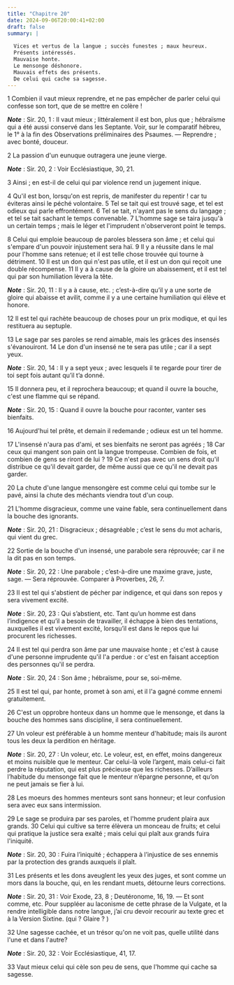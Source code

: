 ```yaml
---
title: "Chapitre 20"
date: 2024-09-06T20:00:41+02:00
draft: false
summary: |
  
  Vices et vertus de la langue ; succès funestes ; maux heureux.
  Présents intéressés.
  Mauvaise honte.
  Le mensonge déshonore.
  Mauvais effets des présents.
  De celui qui cache sa sagesse.
---
```



1 Combien il vaut mieux reprendre, et ne pas empêcher de parler celui qui confesse son tort, que de se mettre en colère !

***Note*** :  Sir. 20, 1 : Il vaut mieux ; littéralement il est bon, plus que ; hébraïsme qui a été aussi conservé dans les Septante. Voir, sur le comparatif hébreu, le 1° à la fin des Observations préliminaires des Psaumes. ― Reprendre ; avec bonté, douceur.

2 La passion d'un eunuque outragera une jeune vierge.

***Note*** :  Sir. 20, 2 : Voir Ecclésiastique, 30, 21.

3 Ainsi ; en est-il de celui qui par violence rend un jugement inique.


4 Qu'il est bon, lorsqu'on est repris, de manifester du repentir ! car tu éviteras ainsi le péché volontaire. 5 Tel se tait qui est trouvé sage, et tel est odieux qui parle effrontément. 6 Tel se tait, n'ayant pas le sens du langage ; et tel se tait sachant le temps convenable. 7 L'homme sage se taira jusqu'à un certain temps ; mais le léger et l'imprudent n'observeront point le temps.


8 Celui qui emploie beaucoup de paroles blessera son âme ; et celui qui s'empare d'un pouvoir injustement sera haï. 9 Il y a réussite dans le mal pour l'homme sans retenue; et il est telle chose trouvée qui tourne à détriment. 10 Il est un don qui n'est pas utile, et il est un don qui reçoit une double récompense. 11 Il y a à cause de la gloire un abaissement, et il est tel qui par son humiliation lèvera la tête.

***Note*** :  Sir. 20, 11 : Il y a à cause, etc. ; c’est-à-dire qu’il y a une sorte de gloire qui abaisse et avilit, comme il y a une certaine humiliation qui élève et honore.

12 Il est tel qui rachète beaucoup de choses pour un prix modique, et qui les restituera au septuple.


13 Le sage par ses paroles se rend aimable, mais les grâces des insensés s'évanouiront. 14 Le don d'un insensé ne te sera pas utile ; car il a sept yeux.

***Note*** :  Sir. 20, 14 : Il y a sept yeux ; avec lesquels il te regarde pour tirer de toi sept fois autant qu’il t’a donné.

15 Il donnera peu, et il reprochera beaucoup; et quand il ouvre la bouche, c'est une flamme qui se répand.

***Note*** :  Sir. 20, 15 : Quand il ouvre la bouche pour raconter, vanter ses bienfaits.

16 Aujourd'hui tel prête, et demain il redemande ; odieux est un tel homme.


17 L'insensé n'aura pas d'ami, et ses bienfaits ne seront pas agréés ; 18 Car ceux qui mangent son pain ont la langue trompeuse. Combien de fois, et combien de gens se riront de lui ? 19 Ce n'est pas avec un sens droit qu'il distribue ce qu'il devait garder, de même aussi que ce qu'il ne devait pas garder.


20 La chute d'une langue mensongère est comme celui qui tombe sur le pavé, ainsi la chute des méchants viendra tout d'un coup.


21 L'homme disgracieux, comme une vaine fable, sera continuellement dans la bouche des ignorants.

***Note*** :  Sir. 20, 21 : Disgracieux ; désagréable ; c’est le sens du mot acharis, qui vient du grec.


22 Sortie de la bouche d'un insensé, une parabole sera réprouvée; car il ne la dit pas en son temps.

***Note*** :  Sir. 20, 22 : Une parabole ; c’est-à-dire une maxime grave, juste, sage. ― Sera réprouvée. Comparer à Proverbes, 26, 7.


23 Il est tel qui s'abstient de pécher par indigence, et qui dans son repos y sera vivement excité.

***Note*** :  Sir. 20, 23 : Qui s’abstient, etc. Tant qu’un homme est dans l’indigence et qu’il a besoin de travailler, il échappe à bien des tentations, auxquelles il est vivement excité, lorsqu’il est dans le repos que lui procurent les richesses.

24 Il est tel qui perdra son âme par une mauvaise honte ; et c'est à cause d'une personne imprudente qu'il l'a perdue : or c'est en faisant acception des personnes qu'il se perdra.

***Note*** :  Sir. 20, 24 : Son âme ; hébraïsme, pour se, soi-même.

25 Il est tel qui, par honte, promet à son ami, et il l'a gagné comme ennemi gratuitement.


26 C'est un opprobre honteux dans un homme que le mensonge, et dans la bouche des hommes sans discipline, il sera continuellement.


27 Un voleur est préférable à un homme menteur d'habitude; mais ils auront tous les deux la perdition en héritage.

***Note*** :  Sir. 20, 27 : Un voleur, etc. Le voleur, est, en effet, moins dangereux et moins nuisible que le menteur. Car celui-là vole l’argent, mais celui-ci fait perdre la réputation, qui est plus précieuse que les richesses. D’ailleurs l’habitude du mensonge fait que le menteur n’épargne personne, et qu’on ne peut jamais se fier à lui.


28 Les moeurs des hommes menteurs sont sans honneur; et leur confusion sera avec eux sans intermission.


29 Le sage se produira par ses paroles, et l'homme prudent plaira aux grands. 30 Celui qui cultive sa terre élèvera un monceau de fruits; et celui qui pratique la justice sera exalté ; mais celui qui plaît aux grands fuira l'iniquité.

***Note*** :  Sir. 20, 30 : Fuira l’iniquité ; échappera à l’injustice de ses ennemis par la protection des grands auxquels il plaît.

31 Les présents et les dons aveuglent les yeux des juges, et sont comme un mors dans la bouche, qui, en les rendant muets, détourne leurs corrections.

***Note*** :  Sir. 20, 31 : Voir Exode, 23, 8 ; Deutéronome, 16, 19. ― Et sont comme, etc. Pour suppléer au laconisme de cette phrase de la Vulgate, et la rendre intelligible dans notre langue, j’ai cru devoir recourir au texte grec et à la Version Sixtine. (qui ? Glaire ? )

32 Une sagesse cachée, et un trésor qu'on ne voit pas, quelle utilité dans l'une et dans l'autre?

***Note*** :  Sir. 20, 32 : Voir Ecclésiastique, 41, 17.

33 Vaut mieux celui qui cèle son peu de sens, que l'homme qui cache sa sagesse.


